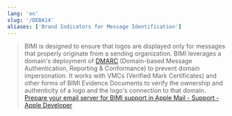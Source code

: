 ```yaml
---
lang: 'en'
slug: '/DEBA14'
aliases: ['Brand Indicators for Message Identification']
---
```


> BIMI is designed to ensure that logos are displayed only for messages that properly originate from a sending organization. BIMI leverages a domain's deployment of [DMARC](https://datatracker.ietf.org/doc/html/rfc7489) (Domain-based Message Authentication, Reporting & Conformance) to prevent domain impersonation. It works with VMCs (Verified Mark Certificates) and other forms of BIMI Evidence Documents to verify the ownership and authenticity of a logo and the logo's connection to that domain. [Prepare your email server for BIMI support in Apple Mail - Support - Apple Developer](https://developer.apple.com/support/bimi)
